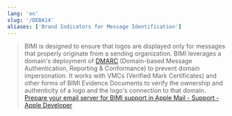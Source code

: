 ```yaml
---
lang: 'en'
slug: '/DEBA14'
aliases: ['Brand Indicators for Message Identification']
---
```


> BIMI is designed to ensure that logos are displayed only for messages that properly originate from a sending organization. BIMI leverages a domain's deployment of [DMARC](https://datatracker.ietf.org/doc/html/rfc7489) (Domain-based Message Authentication, Reporting & Conformance) to prevent domain impersonation. It works with VMCs (Verified Mark Certificates) and other forms of BIMI Evidence Documents to verify the ownership and authenticity of a logo and the logo's connection to that domain. [Prepare your email server for BIMI support in Apple Mail - Support - Apple Developer](https://developer.apple.com/support/bimi)
